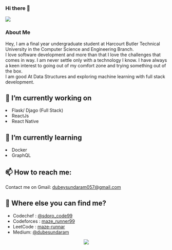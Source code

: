 ### Hi there 👋

![](https://komarev.com/ghpvc/?username=maze-runnar&color=green)

### About Me  
Hey, I am a final year undergraduate student at Harcourt Butler Technical University in the Computer Science and Engineering Branch.  
I love software development and more than that I love the challenges that comes in way. I am never settle only with a technology I know. I have always a keen interest to going out of my comfort zone and trying something out of the box.  
I am good At Data Structures and exploring machine learning with full stack development.
##  🔭 I’m currently working on 
<li> Flask/ Djago (Full Stack)</li>
<li> ReactJs</li>
<li> React Native</li>

## 🌱 I’m currently learning 
<li> Docker </li>
<li> GraphQL </li>

## 📫 How to reach me: 
  Contact me on Gmail: dubeysundaram057@gmail.com  
## :thinking: Where else you can find me?
- Codechef : <a href="https://codechef.com/users/sdpro_code99">@sdpro_code99</a>  
- Codeforces : <a href="https://codeforces.com/profile/maze_runner99">maze_runner99</a>  
- LeetCode : <a href="https://leetcode.com/maze-runnar"> maze-runnar</a>  
- Medium: <a href ="https://medium.com/@dubesundaram99"> @dubesundaram</a>

<p align="center" >
  <a href="https://github.com/anuraghazra/github-readme-stats"> 
    <img  src="https://github-readme-stats.vercel.app/api?username=maze-runnar&&show_icons=true"/>
  </a>
</p>


